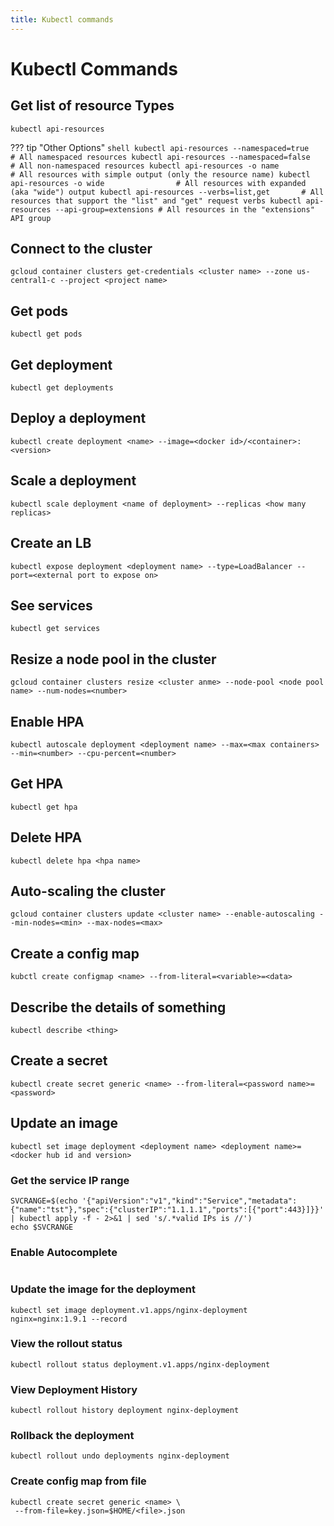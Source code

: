 ```yaml
---
title: Kubectl commands
---
```


# Kubectl Commands

## Get list of resource Types

```
kubectl api-resources
```

??? tip "Other Options"
    ```shell
    kubectl api-resources --namespaced=true      # All namespaced resources
    kubectl api-resources --namespaced=false     # All non-namespaced resources
    kubectl api-resources -o name                # All resources with simple output (only the resource name)
    kubectl api-resources -o wide                # All resources with expanded (aka "wide") output
    kubectl api-resources --verbs=list,get       # All resources that support the "list" and "get" request verbs
    kubectl api-resources --api-group=extensions # All resources in the "extensions" API group
    ```

## Connect to the cluster

```
gcloud container clusters get-credentials <cluster name> --zone us-central1-c --project <project name>
```

## Get pods

```
kubectl get pods
```

## Get deployment

```
kubectl get deployments
```

## Deploy a deployment

```
kubectl create deployment <name> --image=<docker id>/<container>:<version>
```

## Scale a deployment

```
kubectl scale deployment <name of deployment> --replicas <how many replicas>
```

## Create an LB

```
kubectl expose deployment <deployment name> --type=LoadBalancer --port=<external port to expose on>
```

## See services

```
kubectl get services
```

## Resize a node pool in the cluster

```
gcloud container clusters resize <cluster anme> --node-pool <node pool name> --num-nodes=<number>
```

## Enable HPA

```
kubectl autoscale deployment <deployment name> --max=<max containers> --min=<number> --cpu-percent=<number>
```

## Get HPA

```
kubectl get hpa
```

## Delete HPA

```
kubectl delete hpa <hpa name>
```

## Auto-scaling the cluster

```
gcloud container clusters update <cluster name> --enable-autoscaling --min-nodes=<min> --max-nodes=<max>
```

## Create a config map

```
kubctl create configmap <name> --from-literal=<variable>=<data>
```

## Describe the details of something

```
kubectl describe <thing>
```

## Create a secret

```
kubectl create secret generic <name> --from-literal=<password name>=<password>
```

## Update an image

```
kubectl set image deployment <deployment name> <deployment name>=<docker hub id and version>
```

### Get the service IP range

```
SVCRANGE=$(echo '{"apiVersion":"v1","kind":"Service","metadata":{"name":"tst"},"spec":{"clusterIP":"1.1.1.1","ports":[{"port":443}]}}' | kubectl apply -f - 2>&1 | sed 's/.*valid IPs is //')
echo $SVCRANGE
```

### Enable Autocomplete

```source <(kubectl completion bash)
```

### Update the image for the deployment

```
kubectl set image deployment.v1.apps/nginx-deployment nginx=nginx:1.9.1 --record
```

### View the rollout status

```
kubectl rollout status deployment.v1.apps/nginx-deployment
```

### View Deployment History

```
kubectl rollout history deployment nginx-deployment
```

### Rollback the deployment

```
kubectl rollout undo deployments nginx-deployment
```

### Create config map from file

```
kubectl create secret generic <name> \
 --from-file=key.json=$HOME/<file>.json
```
